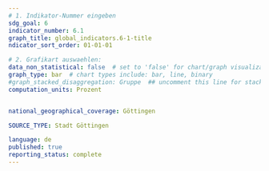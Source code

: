 ```yaml
---
# 1. Indikator-Nummer eingeben 
sdg_goal: 6
indicator_number: 6.1
graph_title: global_indicators.6-1-title
ndicator_sort_order: 01-01-01

# 2. Grafikart auswaehlen: 
data_non_statistical: false  # set to 'false' for chart/graph visualization 
graph_type: bar  # chart types include: bar, line, binary 
#graph_stacked_disaggregation: Gruppe  ## uncomment this line for stacked bars. eplace 'Geschlecht' with the field of aggregation. 
computation_units: Prozent


national_geographical_coverage: Göttingen

SOURCE_TYPE: Stadt Göttingen

language: de   
published: true 
reporting_status: complete
---
```

